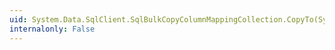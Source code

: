 ```yaml
---
uid: System.Data.SqlClient.SqlBulkCopyColumnMappingCollection.CopyTo(System.Data.SqlClient.SqlBulkCopyColumnMapping[],System.Int32)
internalonly: False
---
```

